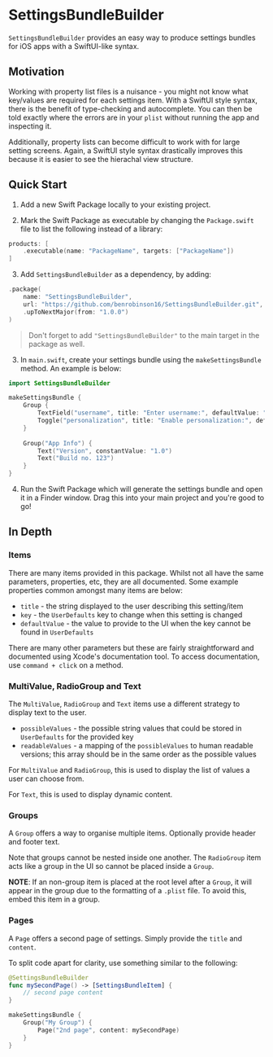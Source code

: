 # SettingsBundleBuilder

`SettingsBundleBuilder` provides an easy way to produce settings bundles for iOS apps with a SwiftUI-like syntax.

## Motivation

Working with property list files is a nuisance - you might not know what key/values are required for each settings item. With a SwiftUI style syntax, there is the benefit of type-checking and autocomplete. You can then be told exactly where the errors are in your `plist` without running the app and inspecting it.

Additionally, property lists can become difficult to work with for large setting screens. Again, a SwiftUI style syntax drastically improves this because it is easier to see the hierachal view structure.

## Quick Start

1. Add a new Swift Package locally to your existing project.

2. Mark the Swift Package as executable by changing the `Package.swift` file to list the following instead of a library:

```swift
products: [
    .executable(name: "PackageName", targets: ["PackageName"])
]
```

3. Add `SettingsBundleBuilder` as a dependency, by adding:

```swift
.package(
    name: "SettingsBundleBuilder", 
    url: "https://github.com/benrobinson16/SettingsBundleBuilder.git", 
    .upToNextMajor(from: "1.0.0")
)
```

> Don't forget to add `"SettingsBundleBuilder"` to the main target in the package as well.

3. In `main.swift`, create your settings bundle using the `makeSettingsBundle` method. An example is below:

```swift
import SettingsBundleBuilder

makeSettingsBundle {
    Group {
        TextField("username", title: "Enter username:", defaultValue: "")
        Toggle("personalization", title: "Enable personalization:", defaultValue: false)
    }
    
    Group("App Info") {
        Text("Version", constantValue: "1.0")
        Text("Build no. 123")
    }
}
```

4. Run the Swift Package which will generate the settings bundle and open it in a Finder window. Drag this into your main project and you're good to go!

## In Depth

### Items

There are many items provided in this package. Whilst not all have the same parameters, properties, etc, they are all documented. Some example properties common amongst many items are below:

- `title` - the string displayed to the user describing this setting/item
- `key` - the `UserDefaults` key to change when this setting is changed
- `defaultValue` - the value to provide to the UI when the key cannot be found in `UserDefaults`

There are many other parameters but these are fairly straightforward and documented using Xcode's documentation tool. To access documentation, use `command + click` on a method.

### MultiValue, RadioGroup and Text

The `MultiValue`, `RadioGroup` and `Text` items use a different strategy to display text to the user.

- `possibleValues` - the possible string values that could be stored in `UserDefaults` for the provided key
- `readableValues` - a mapping of the `possibleValues` to human readable versions; this array should be in the same order as the possible values

For `MultiValue` and `RadioGroup`, this is used to display the list of values a user can choose from.

For `Text`, this is used to display dynamic content.

### Groups

A `Group` offers a way to organise multiple items. Optionally provide header and footer text.

Note that groups cannot be nested inside one another. The `RadioGroup` item acts like a group in the UI so cannot be placed inside a `Group`.

**NOTE**: If an non-group item is placed at the root level after a `Group`, it will appear in the group due to the formatting of a `.plist` file. To avoid this, embed this item in a group.

### Pages

A `Page` offers a second page of settings. Simply provide the `title` and `content`.

To split code apart for clarity, use something similar to the following:

```swift
@SettingsBundleBuilder
func mySecondPage() -> [SettingsBundleItem] {
    // second page content
}

makeSettingsBundle {
    Group("My Group") {
        Page("2nd page", content: mySecondPage)
    }
}
```
